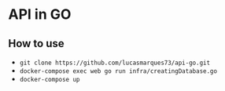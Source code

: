 # API in GO

## How to use

- `git clone https://github.com/lucasmarques73/api-go.git`
- `docker-compose exec web go run infra/creatingDatabase.go`
- `docker-compose up`
